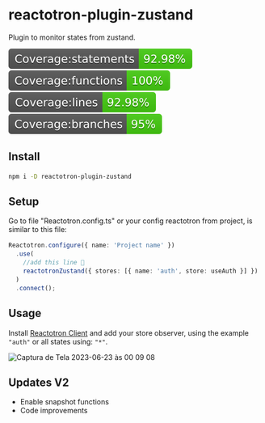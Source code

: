# reactotron-plugin-zustand

Plugin to monitor states from zustand.

![](./docs/badge-statements.svg) ![](./docs/badge-functions.svg) ![](./docs/badge-lines.svg) ![](./docs/badge-branches.svg)

## Install

```bash
npm i -D reactotron-plugin-zustand
```

## Setup

Go to file "Reactotron.config.ts" or your config reactotron from project, is similar to this file:

```ts
Reactotron.configure({ name: 'Project name' })
  .use(
    //add this line 🙌
    reactotronZustand({ stores: [{ name: 'auth', store: useAuth }] })
  )
  .connect();
```

## Usage

Install [Reactotron Client](https://github.com/infinitered/reactotron/tree/master) and add your store observer, using the example `"auth"` or all states using: `"*"`.

<img width="602" alt="Captura de Tela 2023-06-23 às 00 09 08" src="https://raw.githubusercontent.com/joalisonpereira/reactotron-plugin-zustand/master/docs/tron2.png">

## Updates V2

- Enable snapshot functions
- Code improvements
